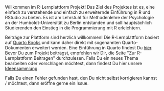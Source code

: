 Willkommen im R-Lernplattform Projekt! Das Ziel des Projektes ist es, eine einfach zu verstehende und einfach zu erweiternde Einführung in R und RStudio zu bieten. Es ist am Lehrstuhl für Methodenlehre der Psychologie an der Humboldt-Universität zu Berlin entstanden und soll hauptsächlich Studierenden den Einstieg in die Programmierung mit R erleichtern. 

Beiträge zur Plattform sind herzlich willkommen! Die R-Lernplattform basiert auf [Quarto Books](https://quarto.org/docs/books/) und kann daher direkt mit sogenannten Quarto-Dokumenten erweitert werden. Eine Einführung in Quarto findest Du [hier](https://quarto.org/). Bevor Du zum Projekt beiträgst, empfehlen wir Dir, die Seite "Zur R-Lernplattform Beitragen" durchzulesen. Falls Du ein neues Thema bearbeiten oder vorschlagen möchtest, dann findest Du hier unsere [Ideensammlung](https://github.com/Methods-Berlin/RLernplattform/blob/main/Ideensammlung.qmd). 

Falls Du einen Fehler gefunden hast, den Du nicht selbst korrigieren kannst / möchtest, dann eröffne gerne ein Issue.
